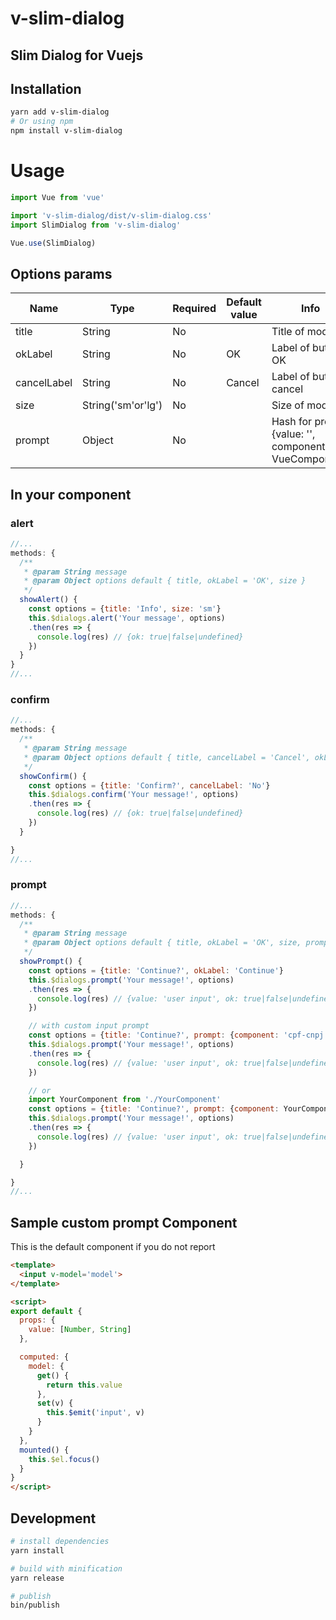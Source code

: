 # v-slim-dialog

## Slim Dialog for Vuejs

## Installation

```bash
yarn add v-slim-dialog
# Or using npm
npm install v-slim-dialog
```

# Usage

```js
import Vue from 'vue'

import 'v-slim-dialog/dist/v-slim-dialog.css'
import SlimDialog from 'v-slim-dialog'

Vue.use(SlimDialog)
```

## Options params

| Name        | Type               | Required | Default value | Info                                                 |
| ----------- | ------------------ | -------- | ------------- | ---------------------------------------------------- |
| title       | String             | No       |               | Title of modal                                       |
| okLabel     | String             | No       | OK            | Label of button OK                                   |
| cancelLabel | String             | No       | Cancel        | Label of button cancel                               |
| size        | String('sm'or'lg') | No       |               | Size of modal                                        |
| prompt      | Object             | No       |               | Hash for prompt {value: '', component: VueComponent} |

## In your component

### alert

```js
//...
methods: {
  /**
   * @param String message
   * @param Object options default { title, okLabel = 'OK', size }
   */
  showAlert() {
    const options = {title: 'Info', size: 'sm'}
    this.$dialogs.alert('Your message', options)
    .then(res => {
      console.log(res) // {ok: true|false|undefined}
    })
  }
}
//...
```

### confirm

```js
//...
methods: {
  /**
   * @param String message
   * @param Object options default { title, cancelLabel = 'Cancel', okLabel = 'OK', size }
   */
  showConfirm() {
    const options = {title: 'Confirm?', cancelLabel: 'No'}
    this.$dialogs.confirm('Your message!', options)
    .then(res => {
      console.log(res) // {ok: true|false|undefined}
    })
  }

}
//...
```

### prompt

```js
//...
methods: {
  /**
   * @param String message
   * @param Object options default { title, okLabel = 'OK', size, prompt }
   */
  showPrompt() {
    const options = {title: 'Continue?', okLabel: 'Continue'}
    this.$dialogs.prompt('Your message!', options)
    .then(res => {
      console.log(res) // {value: 'user input', ok: true|false|undefined}
    })

    // with custom input prompt
    const options = {title: 'Continue?', prompt: {component: 'cpf-cnpj'}}
    this.$dialogs.prompt('Your message!', options)
    .then(res => {
      console.log(res) // {value: 'user input', ok: true|false|undefined}
    })

    // or
    import YourComponent from './YourComponent'
    const options = {title: 'Continue?', prompt: {component: YourComponent}}
    this.$dialogs.prompt('Your message!', options)
    .then(res => {
      console.log(res) // {value: 'user input', ok: true|false|undefined}
    })

  }

}
//...
```

## Sample custom prompt Component

This is the default component if you do not report

```html
<template>
  <input v-model='model'>
</template>

<script>
export default {
  props: {
    value: [Number, String]
  },

  computed: {
    model: {
      get() {
        return this.value
      },
      set(v) {
        this.$emit('input', v)
      }
    }
  },
  mounted() {
    this.$el.focus()
  }
}
</script>
```

## Development

```bash
# install dependencies
yarn install

# build with minification
yarn release

# publish
bin/publish
```
